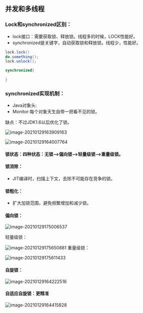 ## 并发和多线程

### Lock和synchronized区别：

- lock接口：需要获取锁、释放锁。线程多的时候，LOCK性能好。
- synchronized是关键字，自动获取锁和释放锁。线程少，性能好。

```java
lock.lock()
do.something();
lock.unlock();

synchronized{
    
}
```



### synchronized实现机制：

- Java对象头:
- Monitor:每个对象天生自带一把看不见的锁。

缺点：不过JDK1.6以后优化了锁。

![image-20210129163909163](C:\Users\Administrator\Desktop\NOTES\并发和多线程.assets\image-20210129163909163.png)

![image-20210129164007764](C:\Users\Administrator\Desktop\NOTES\并发和多线程.assets\image-20210129164007764.png)

#### 锁状态：四种状态：无锁-->偏向锁-->轻量级锁-->重量级锁。

#### 锁消除：

- JIT编译时，扫描上下文，去除不可能存在竞争的锁。

#### 锁粗化：

- 扩大加锁范围，避免频繁增加和减少锁。

  

#### 偏向锁：

![image-20210129175006537](C:\Users\Administrator\Desktop\NOTES\并发和多线程.assets\image-20210129175006537.png)

轻量级锁：

![image-20210129175650881](C:\Users\Administrator\Desktop\NOTES\并发和多线程.assets\image-20210129175650881.png)
重量级锁：



![image-20210129175611433](C:\Users\Administrator\Desktop\NOTES\并发和多线程.assets\image-20210129175611433.png)

#### 自旋锁：

  ![image-20210129164222516](C:\Users\Administrator\Desktop\NOTES\并发和多线程.assets\image-20210129164222516.png)

#### 自适应自旋锁：更精准

![image-20210129164415828](C:\Users\Administrator\Desktop\NOTES\并发和多线程.assets\image-20210129164415828.png)